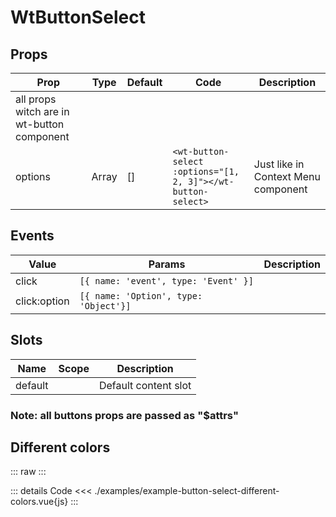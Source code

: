 <script setup>
import ExampleButtonSelectDifferentColors from './examples/example-button-select-different-colors.vue';
</script>

# WtButtonSelect

## Props

| Prop                                       | Type  | Default | Code                                                         | Description                         |
| ------------------------------------------ | ----- | ------- | ------------------------------------------------------------ | ----------------------------------- |
| all props witch are in wt-button component |       |         |                                                              |                                     |
| options                                    | Array | []      | `<wt-button-select :options="[1, 2, 3]"></wt-button-select>` | Just like in Context Menu component |

## Events

| Value        | Params                                | Description |
| ------------ | ------------------------------------- | ----------- |
| click        | `[{ name: 'event', type: 'Event' }]`  |             |
| click:option | `[{ name: 'Option', type: 'Object'}]` |             |

## Slots

| Name    | Scope | Description          |
| ------- | ----- | -------------------- |
| default |       | Default content slot |

### Note: all buttons props are passed as "$attrs"

## Different colors

::: raw
<ExampleButtonSelectDifferentColors />
:::

::: details Code
<<< ./examples/example-button-select-different-colors.vue{js}
:::
